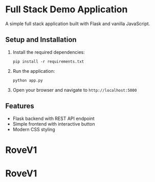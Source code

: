 # Full Stack Demo Application

A simple full stack application built with Flask and vanilla JavaScript.

## Setup and Installation

1. Install the required dependencies:
   ```
   pip install -r requirements.txt
   ```

2. Run the application:
   ```
   python app.py
   ```

3. Open your browser and navigate to `http://localhost:5000`

## Features

- Flask backend with REST API endpoint
- Simple frontend with interactive button
- Modern CSS styling
# RoveV1
# RoveV1
